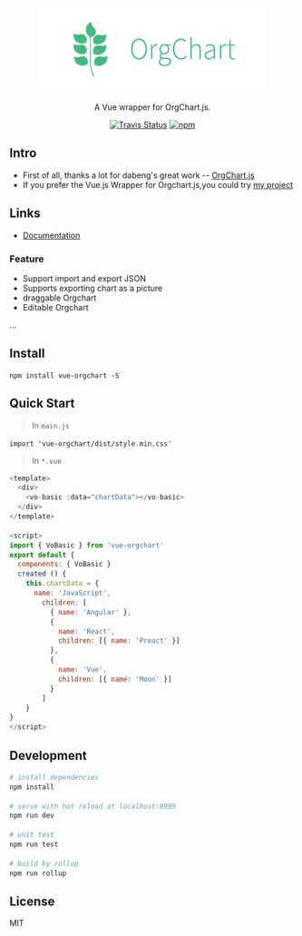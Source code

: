 <div align="center" style="text-align:center">
  <img src="/assets/vue-orgchart.jpg" alt="vue-orgchart logo">
</div>

<p align="center">
A Vue wrapper for OrgChart.js.
</p>

<p align="center">
<a href="https://travis-ci.org/spiritree/vue-orgchart"><img alt="Travis Status" src="https://img.shields.io/travis/spiritree/vue-orgchart/master.svg?style=flat-square"></a>
<a href="https://www.npmjs.com/package/vue-orgchart"><img alt="npm" src="https://img.shields.io/npm/v/vue-orgchart.svg?style=flat-square"></a>

</p>

## Intro

- First of all, thanks a lot for dabeng's great work -- [OrgChart.js](https://github.com/dabeng/OrgChart.js)
- If you prefer the Vue.js Wrapper for Orgchart.js,you could try [my project](https://github.com/spiritree/vue-orgchart)

## Links

- [Documentation](https://spiritree.github.io/vue-orgchart)

### Feature

- Support import and export JSON
- Supports exporting chart as a picture
- draggable Orgchart
- Editable Orgchart

...
## Install
```shell
npm install vue-orgchart -S
```
## Quick Start

> In `main.js`

`import 'vue-orgchart/dist/style.min.css'`

> In `*.vue`

```javascript
<template>
  <div>
    <vo-basic :data="chartData"></vo-basic>
  </div>
</template>

<script>
import { VoBasic } from 'vue-orgchart'
export default {
  components: { VoBasic }
  created () {
    this.chartData = {
      name: 'JavaScript',
        children: [
          { name: 'Angular' },
          {
            name: 'React',
            children: [{ name: 'Preact' }]
          },
          {
            name: 'Vue',
            children: [{ name: 'Moon' }]
          }
        ]
    }
}
</script>
```
## Development

``` bash
# install dependencies
npm install

# serve with hot reload at localhost:8999
npm run dev

# unit test
npm run test

# build by rollup
npm run rollup
```

## License

MIT
